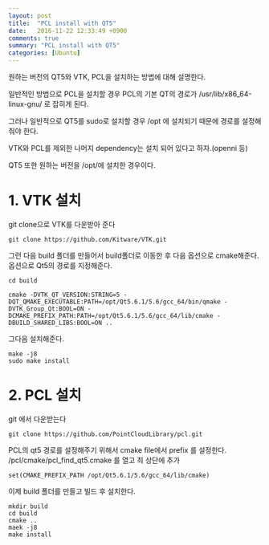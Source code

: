 ```yaml
---
layout: post
title:  "PCL install with QT5"
date:   2016-11-22 12:33:49 +0900
comments: true
summary: "PCL install with QT5"
categories: [Ubuntu]
---
```




원하는 버전의 QT5와 VTK, PCL을 설치하는 방법에 대해 설명한다. 

일반적인 방법으로 PCL을 설치할 경우 PCL의 기본 QT의 경로가 /usr/lib/x86_64-linux-gnu/ 로 잡히게 된다. 

그러나 일반적으로 QT5를 sudo로 설치할 경우 /opt 에 설치되기 때문에 경로를 설정해줘야 한다. 

VTK와 PCL를 제외한 나머지 dependency는 설치 되어 있다고 하자.(openni 등)

QT5 또한 원하는 버전을 /opt/에 설치한 경우이다.

# 1. VTK 설치

git clone으로 VTK를 다운받아 준다


```
git clone https://github.com/Kitware/VTK.git
```

그런 다음 build 폴더를 만들어서 build폴더로 이동한 후 다음 옵션으로 cmake해준다. 옵션으로 Qt5의 경로를 지정해준다. 


```
cd build

cmake -DVTK_QT_VERSION:STRING=5 -DQT_QMAKE_EXECUTABLE:PATH=/opt/Qt5.6.1/5.6/gcc_64/bin/qmake -DVTK_Group_Qt:BOOL=ON -DCMAKE_PREFIX_PATH:PATH=/opt/Qt5.6.1/5.6/gcc_64/lib/cmake -DBUILD_SHARED_LIBS:BOOL=ON ..
```

그다음 설치해준다.


```
make -j8
sudo make install
```

# 2. PCL 설치

git 에서 다운받는다


```
git clone https://github.com/PointCloudLibrary/pcl.git
```

PCL의 qt5 경로를 설정해주기 위해서 cmake file에서 prefix 를 설정한다. /pcl/cmake/pcl_find_qt5.cmake 를 열고 최 상단에 추가


```
set(CMAKE_PREFIX_PATH /opt/Qt5.6.1/5.6/gcc_64/lib/cmake)
```

이제 build 폴더를 만들고 빌드 후 설치한다.


```
mkdir build
cd build
cmake ..
maek -j8
make install
```





